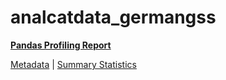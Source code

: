 # analcatdata_germangss

[**Pandas Profiling Report**](../docs_sources/profile/analcatdata_germangss.html)

[Metadata](metadata.yaml) | [Summary Statistics](summary_stats.csv)


